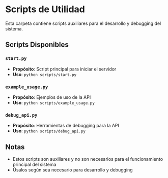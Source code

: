 # Scripts de Utilidad

Esta carpeta contiene scripts auxiliares para el desarrollo y debugging del sistema.

## Scripts Disponibles

### `start.py`
- **Propósito**: Script principal para iniciar el servidor
- **Uso**: `python scripts/start.py`

### `example_usage.py`
- **Propósito**: Ejemplos de uso de la API
- **Uso**: `python scripts/example_usage.py`

### `debug_api.py`
- **Propósito**: Herramientas de debugging para la API
- **Uso**: `python scripts/debug_api.py`

## Notas

- Estos scripts son auxiliares y no son necesarios para el funcionamiento principal del sistema
- Úsalos según sea necesario para desarrollo y debugging
